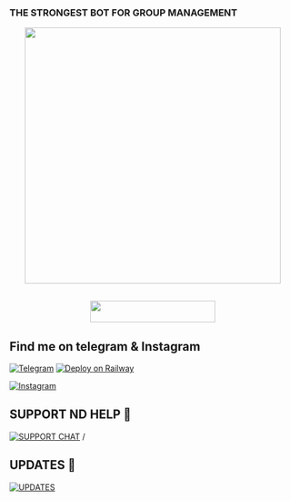 <p align="center">
<h3 font=Maghrib.ttf>THE STRONGEST BOT FOR GROUP MANAGEMENT
<p align="center">
<img src="https://telegra.ph/file/3972670188dd54a994ea3.jpg" width="450">
 </p>
</p>

## <p align="center">

<p align="center"><a href="https://heroku.com/deploy?template=https://github.com/Dhruvxbhudev2/RAVANxBOT"> <img src="https://img.shields.io/badge/Deploy_Urself-black?style=for-the-badge&logo=heroku" width="220" height="38.45"/></a></p>





## Find me on telegram & Instagram 
[![Telegram](https://img.shields.io/badge/VERSIO_N_02-1b77FF.svg?style=for-the-badge&logo=telegram)](https://t.me/VERSIO_N_02)
[![Deploy on Railway](https://railway.app/button.svg)](https://railway.app/new/template?template=https%3A%2F%2Fgithub.com%2Frailwayapp%2Fexamples%2Ftree%2Fmaster%2Fexamples%2Fflask&plugins=mongodb&envs=API_HASH%2CAPI_ID%2CBOT_TOKEN%2CMONGO_DB_URI%2COWNER_ID%2CBOT_ID%2COWNER_USERNAME%2CSUPPORT_CHAT%2CEVENT_LOGS%2CJOIN_LOGGER%2CTIME_API_KEY%2CDEV_USERS%2CSTRICT_GBAN%2CDRAGONS%2CDEMONS%2CENV%2CBL_CHATS%2CBAN_STICKER&optionalEnvs=TIME_API_KEY%2CDRAGONS%2CDEMONS%2CBL_CHATS%2CBAN_STICKER&API_HASHDesc=Paste+your+api+id&API_IDDesc=Paste+ur+api+like+123456&BOT_TOKENDesc=Paste+token+from+take+it+via+botfather+&MONGO_DB_URIDesc=Mongodb+url+paste+kro&OWNER_IDDesc=Paste+owner+id&BOT_IDDesc=Bot+id&OWNER_USERNAMEDesc=Ur+username+as+owner&SUPPORT_CHATDesc=Ur+support+chat+url+without+%40&ENVDesc=Type+anything+&STRICT_GBANDefault=True)


[![Instagram](https://img.shields.io/badge/instagram-1g54FF.svg?style=for-the-badge&logo=pink)](https://www.instagram.com/ds.__.16)
## SUPPORT ND HELP 🤖

[![SUPPORT CHAT](https://telegra.ph/file/078030b15d2122216d2d0.jpg)](https://t.me/YAROKIYARI_OFFICIAL)
/
## UPDATES 💞

[![UPDATES](https://telegra.ph/file/133730131def9724e5b5b.jpg)](https://t.me/THN_BOTS)

